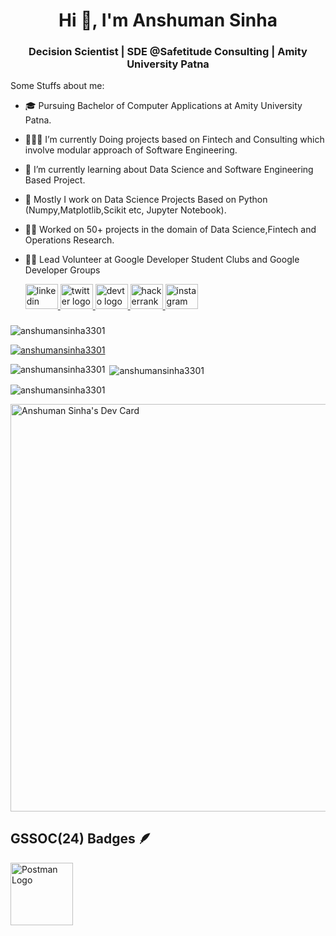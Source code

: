 <h1 align="center">Hi 👋, I'm Anshuman Sinha</h1>
<h3 align="center">Decision Scientist | SDE @Safetitude Consulting | Amity University Patna </h3>
Some Stuffs about me:

- 🎓 Pursuing Bachelor of Computer Applications at Amity University Patna.
- 👨🏽‍💻 I’m currently Doing projects based on Fintech and Consulting which involve modular approach of Software Engineering.
- 🌱 I’m currently learning about Data Science and Software Engineering Based Project.
- 📝 Mostly I work on Data Science Projects Based on Python (Numpy,Matplotlib,Scikit etc, Jupyter Notebook).
- 🧑‍💻 Worked on 50+ projects in the domain of Data Science,Fintech and Operations Research.
- 🧑‍💻 Lead Volunteer at Google Developer Student Clubs and Google Developer Groups

  <div align="left">
  <a href="https://www.linkedin.com/in/anshuman-sinha-b32041204/" target="_blank">
    <img src="https://raw.githubusercontent.com/maurodesouza/profile-readme-generator/master/src/assets/icons/social/linkedin/default.svg" width="52" height="40" alt="linkedin logo"  />
  </a>
  <a href="https://x.com/Anshuman3301" target="_blank">
    <img src="https://raw.githubusercontent.com/maurodesouza/profile-readme-generator/master/src/assets/icons/social/twitter/default.svg" width="52" height="40" alt="twitter logo"  />
  </a>
  <a href="https://dev.to/anshumansinha3301" target="_blank">
    <img src="https://raw.githubusercontent.com/maurodesouza/profile-readme-generator/master/src/assets/icons/social/devto/default.svg" width="52" height="40" alt="devto logo"  />
  </a>
  <a href="https://www.hackerrank.com/profile/anshumansinhadto" target="_blank">
    <img src="https://raw.githubusercontent.com/maurodesouza/profile-readme-generator/master/src/assets/icons/social/hackerrank/default.svg" width="52" height="40" alt="hackerrank logo"  />
  </a>
  <a href="https://www.instagram.com/anshumansinha3301/profilecard/?igsh=NXRvcW83bTZ1dzZ1" target="_blank">
    <img src="https://raw.githubusercontent.com/maurodesouza/profile-readme-generator/master/src/assets/icons/social/instagram/default.svg" width="52" height="40" alt="instagram logo"  />
  </a>
</div>

###

<p align="left"> <img src="https://komarev.com/ghpvc/?username=anshumansinha3301&label=Profile%20views&color=0e75b6&style=flat" alt="anshumansinha3301" /> </p>


<p align="left"> <a href="https://github.com/ryo-ma/github-profile-trophy"><img src="https://github-profile-trophy.vercel.app/?username=anshumansinha3301" alt="anshumansinha3301" /></a> </p>


<p align="left"> <a href="https://github-profile-trophy.vercel.app/?username=anshumansinha3301-ma&theme=darkhub" alt="anshumansinha3301" /></a> </p>


<p><img align="left" src="https://github-readme-stats.vercel.app/api/top-langs?username=anshumansinha3301&show_icons=true&locale=en&layout=compact" alt="anshumansinha3301" /></p>

<p>&nbsp;<img align="center" src="https://github-readme-stats.vercel.app/api?username=anshumansinha3301&show_icons=true&locale=en" alt="anshumansinha3301" /></p>

<p><img align="center" src="https://github-readme-streak-stats.herokuapp.com/?user=anshumansinha3301&" alt="anshumansinha3301" /></p>

<a href="https://app.daily.dev/anshumansinha3301"><img src="https://api.daily.dev/devcards/v2/X0qFp1zluRZexZJW09gY2.png?type=wide&r=ucg" width="652" alt="Anshuman Sinha's Dev Card"/></a>

<h2 id="badge-title">GSSOC(24) Badges 🪶</h2> 
<div
  <a href="https://www.linkedin.com/posts/anshuman-sinha-b32041204_im-happy-to-share-that-ive-obtained-a-new-activity-7259560895775727616-Yn1M?utm_source=share&utm_medium=member_android" target="_blank" rel="noopener noreferrer">
    <img src="https://raw.githubusercontent.com/GSSoC24/Postman-Challenge/main/docs/assets/Postman%20White.png" width="100px" height="100px" alt="Postman Logo" />
</a>
</div>

    

